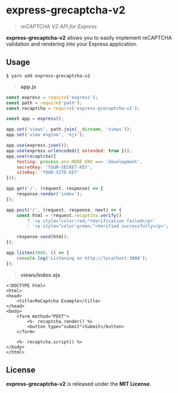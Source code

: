 # express-grecaptcha-v2
> _reCAPTCHA V2 API for Express_

**express-grecaptcha-v2** allows you to easily implement reCAPTCHA validation and rendering into your Express application.

## Usage
```shell
$ yarn add express-grecaptcha-v2
```

> **app.js**
```js
const express = require('express');
const path = require('path');
const recaptcha = require('express-grecaptcha-v2');

const app = express();

app.set('views', path.join(__dirname, 'views'));
app.set('view engine', 'ejs');

app.use(express.json());
app.use(express.urlencoded({ extended: true }));
app.use(recaptcha({
	testing: process.env.NODE_ENV === 'development',
	secretKey: 'YOUR-SECRET-KEY',
	siteKey: 'YOUR-SITE-KEY'
}));

app.get('/', (request, response) => {
	response.render('index');
});

app.post('/', (request, response, next) => {
	const html = !request.recaptcha.verify()
		? '<p style="color:red;">Verification failed</p>'
		: '<p style="color:green;">Verified successfully</p>';

	response.send(html);
});

app.listen(3000, () => {
	console.log('Listening on http://localhost:3000');
});
```

> **views/index.ejs**
```ejs
<!DOCTYPE html>
<html>
<head>
	<title>ReCaptcha Example</title>
</head>
<body>
	<form method="POST">
		<%- recaptcha.render() %>
		<button type="submit">Submit</button>
	</form>

	<%- recaptcha.script() %>
</body>
</html>
```

## License
**express-grecaptcha-v2** is released under the **MIT License**.
